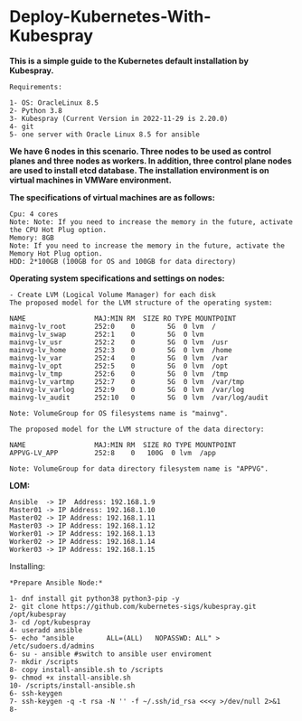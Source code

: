 # Deploy-Kubernetes-With-Kubespray
**This is a simple guide to the Kubernetes default installation by Kubespray.**
```
Requirements:

1- OS: OracleLinux 8.5
2- Python 3.8
3- Kubespray (Current Version in 2022-11-29 is 2.20.0)
4- git
5- one server with Oracle Linux 8.5 for ansible
```
**We have 6 nodes in this scenario. Three nodes to be used as control planes and three nodes as workers. In addition, three control plane nodes are used to install etcd database. The installation environment is on virtual machines in VMWare environment.**

**The specifications of virtual machines are as follows:**
```
Cpu: 4 cores
Note: Note: If you need to increase the memory in the future, activate the CPU Hot Plug option.
Memory: 8GB
Note: If you need to increase the memory in the future, activate the Memory Hot Plug option.
HDD: 2*100GB (100GB for OS and 100GB for data directory)
```
**Operating system specifications and settings on nodes:**
```
- Create LVM (Logical Volume Manager) for each disk
The proposed model for the LVM structure of the operating system:

NAME                 MAJ:MIN RM  SIZE RO TYPE MOUNTPOINT
mainvg-lv_root       252:0    0        5G  0 lvm  /
mainvg-lv_swap       252:1    0        5G  0 lvm  
mainvg-lv_usr        252:2    0        5G  0 lvm  /usr
mainvg-lv_home       252:3    0        5G  0 lvm  /home
mainvg-lv_var        252:4    0        5G  0 lvm  /var
mainvg-lv_opt        252:5    0        5G  0 lvm  /opt
mainvg-lv_tmp        252:6    0        5G  0 lvm  /tmp
mainvg-lv_vartmp     252:7    0        5G  0 lvm  /var/tmp
mainvg-lv_varlog     252:9    0        5G  0 lvm  /var/log
mainvg-lv_audit      252:10   0        5G  0 lvm  /var/log/audit

Note: VolumeGroup for OS filesystems name is "mainvg".

The proposed model for the LVM structure of the data directory:

NAME                 MAJ:MIN RM  SIZE RO TYPE MOUNTPOINT
APPVG-LV_APP         252:8    0   100G  0 lvm  /app

Note: VolumeGroup for data directory filesystem name is "APPVG".
```
**LOM:**
```
Ansible  -> IP  Address: 192.168.1.9
Master01 -> IP Address: 192.168.1.10
Master02 -> IP Address: 192.168.1.11
Master03 -> IP Address: 192.168.1.12
Worker01 -> IP Address: 192.168.1.13
Worker02 -> IP Address: 192.168.1.14
Worker03 -> IP Address: 192.168.1.15
```

Installing:
```
*Prepare Ansible Node:*

1- dnf install git python38 python3-pip -y
2- git clone https://github.com/kubernetes-sigs/kubespray.git /opt/kubespray
3- cd /opt/kubespray
4- useradd ansible
5- echo "ansible		ALL=(ALL)	NOPASSWD: ALL" > /etc/sudoers.d/admins
6- su - ansible #switch to ansible user enviroment
7- mkdir /scripts
8- copy install-ansible.sh to /scripts
9- chmod +x install-ansible.sh
10- /scripts/install-ansible.sh
6- ssh-keygen
7- ssh-keygen -q -t rsa -N '' -f ~/.ssh/id_rsa <<<y >/dev/null 2>&1
8- 


